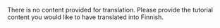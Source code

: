 There is no content provided for translation. Please provide the tutorial content you would like to have translated into Finnish.